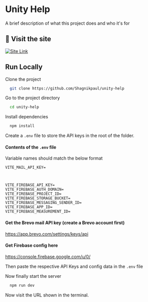 
# Unity Help

A brief description of what this project does and who it's for







## 🔗 Visit the site
[![Site Link](https://github.com/Shagnikpaul/unity-help/blob/main/button_visit-the-page.png)](https://care-connect-drov.onrender.com/)



## Run Locally

Clone the project

```bash
  git clone https://github.com/Shagnikpaul/unity-help
```

Go to the project directory

```bash
  cd unity-help
```

Install dependencies

```bash
  npm install
```

Create a `.env` file to store the API keys in the root of the folder.



#### Contents of the `.env` file
Variable names should match the below format
```
VITE_MAIL_API_KEY=



VITE_FIREBASE_API_KEY=
VITE_FIREBASE_AUTH_DOMAIN=
VITE_FIREBASE_PROJECT_ID=
VITE_FIREBASE_STORAGE_BUCKET=
VITE_FIREBASE_MESSAGING_SENDER_ID=
VITE_FIREBASE_APP_ID=
VITE_FIREBASE_MEASUREMENT_ID=

```

#### Get the Brevo mail API key (create a Brevo account first)
https://app.brevo.com/settings/keys/api


#### Get Firebase config here
https://console.firebase.google.com/u/0/


Then paste the respective API Keys and config data in the `.env` file



Now finally start the server

```bash
  npm run dev
```



Now visit the URL shown in the terminal.





